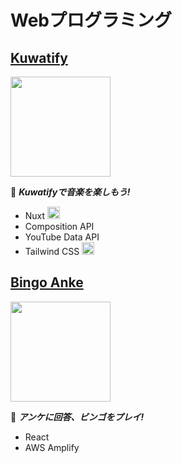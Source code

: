 # Webプログラミング

## [Kuwatify](https://noy4.github.io/kuwatify/)

<img src="https://noy4.github.io/kuwatify/kuwatify_logo.png" width="160"/>

:musical_note: _**Kuwatifyで音楽を楽しもう!**_

- Nuxt <img src="https://nuxtjs.org/logos/nuxt.svg" width="20"/>
- Composition API
- YouTube Data API
- Tailwind CSS <img src="https://tailwindcss.com/_next/static/media/tailwindcss-mark.cb8046c163f77190406dfbf4dec89848.svg" width="20"/>

## [Bingo Anke](https://noy4.github.io/bingo-anke-site/)

<img src="https://noy4.github.io/bingo-anke-site/img/bingo_anke_logo.png" width="160"/>

:8ball: _**アンケに回答、ビンゴをプレイ!**_

- React
- AWS Amplify
